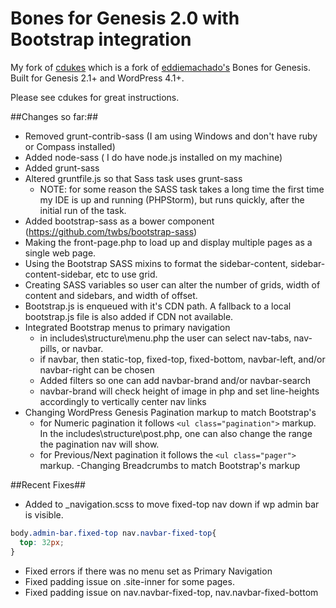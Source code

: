 Bones for Genesis 2.0 with Bootstrap integration
==============

My fork of [cdukes](https://github.com/cdukes/bones-for-genesis-2-0) which is a fork of [eddiemachado's](https://github.com/eddiemachado/bones-genesis) Bones for Genesis. Built for Genesis 2.1+ and WordPress 4.1+.


Please see cdukes for great instructions.

##Changes so far:##

- Removed grunt-contrib-sass (I am using Windows and don't have ruby or Compass installed)
- Added node-sass ( I do have node.js installed on my machine)
- Added grunt-sass
- Altered gruntfile.js so that Sass task uses grunt-sass
  - NOTE: for some reason the SASS task takes a long time the first time my IDE is up and running (PHPStorm), but runs quickly, after the initial run of the task.
- Added bootstrap-sass as a bower component (https://github.com/twbs/bootstrap-sass)
- Making the front-page.php to load up and display multiple pages as a single web page.
- Using the Bootstrap SASS mixins to format the sidebar-content, sidebar-content-sidebar, etc to use grid.
- Creating SASS variables so user can alter the number of grids, width of content and sidebars, and width of offset.
- Bootstrap.js is enqueued with it's CDN path.  A fallback to a local bootstrap.js file is also added if CDN not available.
- Integrated Bootstrap menus to primary navigation
  - in includes\structure\menu.php the user can select nav-tabs, nav-pills, or navbar.
  - if navbar, then static-top, fixed-top, fixed-bottom, navbar-left, and/or navbar-right can be chosen
  - Added filters so one can add navbar-brand and/or navbar-search
  - navbar-brand will check height of image in php and set line-heights accordingly to vertically center nav links
- Changing WordPress Genesis Pagination markup to match Bootstrap's
  - for Numeric pagination it follows `<ul class="pagination">` markup. In the includes\structure\post.php, one can also change the range the pagination nav will show.
  - for Previous/Next pagination it follows the `<ul class="pager">` markup.
-Changing Breadcrumbs to match Bootstrap's markup


##Recent Fixes##

- Added to _navigation.scss to move fixed-top nav down if wp admin bar is visible.
```css
body.admin-bar.fixed-top nav.navbar-fixed-top{
  top: 32px;
}
```
- Fixed errors if there was no menu set as Primary Navigation
- Fixed padding issue on .site-inner for some pages.
- Fixed padding issue on nav.navbar-fixed-top, nav.navbar-fixed-bottom



